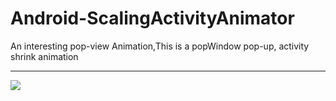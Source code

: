 # Android-ScalingActivityAnimator
An interesting pop-view Animation,This is a popWindow pop-up, activity shrink animation

----
![](https://github.com/Sunzxyong/Android-ScalingActivityAnimator/raw/master/smaple/anim.gif)
